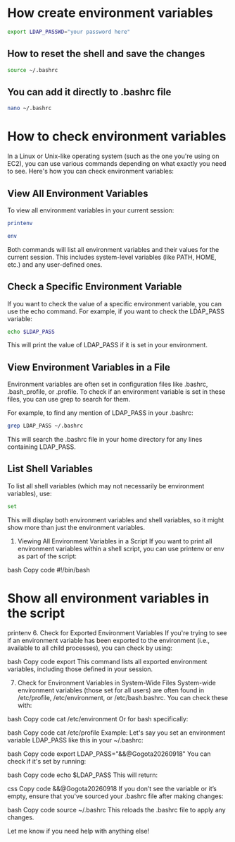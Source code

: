 # How create environment variables
```bash
export LDAP_PASSWD="your password here"
```
## How to reset the shell and save the changes
```bash
source ~/.bashrc
```
## You can add it directly to .bashrc file
```bash
nano ~/.bashrc
```
# How to check environment variables
In a Linux or Unix-like operating system (such as the one you're using on EC2), you can use various commands depending on what exactly you need to see. Here's how you can check environment variables:

## View All Environment Variables
To view all environment variables in your current session:
```bash
printenv
```
```bash
env
```
Both commands will list all environment variables and their values for the current session. This includes system-level variables (like PATH, HOME, etc.) and any user-defined ones.

## Check a Specific Environment Variable
If you want to check the value of a specific environment variable, you can use the echo command. For example, if you want to check the LDAP_PASS variable:
```bash
echo $LDAP_PASS
```
This will print the value of LDAP_PASS if it is set in your environment.

## View Environment Variables in a File
Environment variables are often set in configuration files like .bashrc, .bash_profile, or .profile. To check if an environment variable is set in these files, you can use grep to search for them.

For example, to find any mention of LDAP_PASS in your .bashrc:

```bash
grep LDAP_PASS ~/.bashrc
```
This will search the .bashrc file in your home directory for any lines containing LDAP_PASS.

## List Shell Variables
To list all shell variables (which may not necessarily be environment variables), use:
```bash
set
```
This will display both environment variables and shell variables, so it might show more than just the environment variables.

1. Viewing All Environment Variables in a Script
If you want to print all environment variables within a shell script, you can use printenv or env as part of the script:

bash
Copy code
#!/bin/bash
# Show all environment variables in the script
printenv
6. Check for Exported Environment Variables
If you're trying to see if an environment variable has been exported to the environment (i.e., available to all child processes), you can check by using:

bash
Copy code
export
This command lists all exported environment variables, including those defined in your session.

7. Check for Environment Variables in System-Wide Files
System-wide environment variables (those set for all users) are often found in /etc/profile, /etc/environment, or /etc/bash.bashrc. You can check these with:

bash
Copy code
cat /etc/environment
Or for bash specifically:

bash
Copy code
cat /etc/profile
Example:
Let's say you set an environment variable LDAP_PASS like this in your ~/.bashrc:

bash
Copy code
export LDAP_PASS="&&@Gogota20260918"
You can check if it's set by running:

bash
Copy code
echo $LDAP_PASS
This will return:

css
Copy code
&&@Gogota20260918
If you don’t see the variable or it’s empty, ensure that you've sourced your .bashrc file after making changes:

bash
Copy code
source ~/.bashrc
This reloads the .bashrc file to apply any changes.

Let me know if you need help with anything else!



